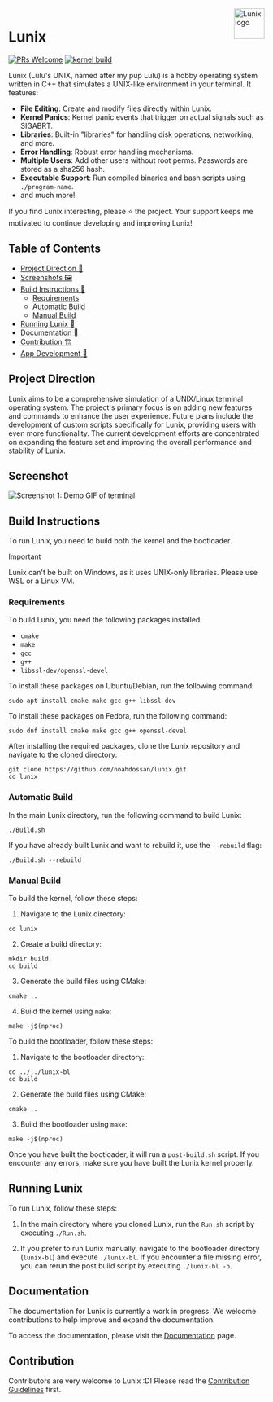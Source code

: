 <img src="https://github.com/noahdossan/Lunix/blob/59b9e7d90a7bdcbc3a6119e00a31a14058005577/images/logo.png" alt="Lunix logo" title="Lunix" align="right" height="60" />

# Lunix

[![PRs Welcome](https://img.shields.io/badge/PRs-welcome-brightgreen.svg?style=flat-square)](https://makeapullrequest.com) 
[![kernel build](https://github.com/noahdossan/Lunix/actions/workflows/kernel-build.yml/badge.svg)](https://github.com/noahdossan/Lunix/actions/workflows/kernel-build.yml)

Lunix (Lulu's UNIX, named after my pup Lulu) is a hobby operating system written in C++ that simulates a UNIX-like environment in your terminal. It features:

- **File Editing**: Create and modify files directly within Lunix.
- **Kernel Panics**: Kernel panic events that trigger on actual signals such as SIGABRT.
- **Libraries**: Built-in "libraries" for handling disk operations, networking, and more.
- **Error Handling**: Robust error handling mechanisms.
- **Multiple Users**: Add other users without root perms. Passwords are stored as a sha256 hash.
- **Executable Support**: Run compiled binaries and bash scripts using `./program-name`.
- and much more!

If you find Lunix interesting, please ⭐ the project. Your support keeps me motivated to continue developing and improving Lunix!

## Table of Contents
- [Project Direction 🚀](#project-direction)
- [Screenshots 🖼️](#screenshot)
- [Build Instructions 🔨](#build-instructions)
  - [Requirements](#requirements)
  - [Automatic Build](#automatic-build)
  - [Manual Build](#manual-build)
- [Running Lunix 🏃](#running-lunix)
- [Documentation 📖](#documentation)
- [Contribution 🏗️](#contribution)
- [App Development 💾](#app-development)

## Project Direction
Lunix aims to be a comprehensive simulation of a UNIX/Linux terminal operating system. The project's primary focus is on adding new features and commands to enhance the user experience. Future plans include the development of custom scripts specifically for Lunix, providing users with even more functionality. The current development efforts are concentrated on expanding the feature set and improving the overall performance and stability of Lunix.

## Screenshot

![Screenshot 1: Demo GIF of terminal](https://github.com/noahdossan/Lunix/blob/9752eb99282886595c5743513ea651e4653bfe66/images/demo.gif)

## Build Instructions

To run Lunix, you need to build both the kernel and the bootloader.

> [!IMPORTANT]
> Lunix can't be built on Windows, as it uses UNIX-only libraries. Please use WSL or a Linux VM.

### Requirements

To build Lunix, you need the following packages installed:

- `cmake`
- `make`
- `gcc`
- `g++`
- `libssl-dev/openssl-devel`

To install these packages on Ubuntu/Debian, run the following command:
```
sudo apt install cmake make gcc g++ libssl-dev
```

To install these packages on Fedora, run the following command:
```
sudo dnf install cmake make gcc g++ openssl-devel
```

After installing the required packages, clone the Lunix repository and navigate to the cloned directory:
```
git clone https://github.com/noahdossan/lunix.git
cd lunix
```

### Automatic Build

In the main Lunix directory, run the following command to build Lunix:
```
./Build.sh
```
If you have already built Lunix and want to rebuild it, use the `--rebuild` flag:
```
./Build.sh --rebuild
```

### Manual Build

To build the kernel, follow these steps:

1. Navigate to the Lunix directory:
```
cd lunix
```

2. Create a build directory:
```
mkdir build
cd build
```

3. Generate the build files using CMake:
```
cmake ..
```

4. Build the kernel using `make`:
```
make -j$(nproc)
```

To build the bootloader, follow these steps:

1. Navigate to the bootloader directory:
```
cd ../../lunix-bl
cd build
```

2. Generate the build files using CMake:
```
cmake ..
```

3. Build the bootloader using `make`:
```
make -j$(nproc)
```

Once you have built the bootloader, it will run a `post-build.sh` script. If you encounter any errors, make sure you have built the Lunix kernel properly.

## Running Lunix

To run Lunix, follow these steps:

1. In the main directory where you cloned Lunix, run the `Run.sh` script by executing `./Run.sh`.

2. If you prefer to run Lunix manually, navigate to the bootloader directory (`lunix-bl`) and execute `./lunix-bl`. If you encounter a file missing error, you can rerun the post build script by executing `./lunix-bl -b`.


## Documentation

The documentation for Lunix is currently a work in progress. We welcome contributions to help improve and expand the documentation.

To access the documentation, please visit the [Documentation](/documentation) page.


## Contribution
Contributors are very welcome to Lunix :D! Please read the [Contribution Guidelines](/CONTRIBUTING.md) first.
